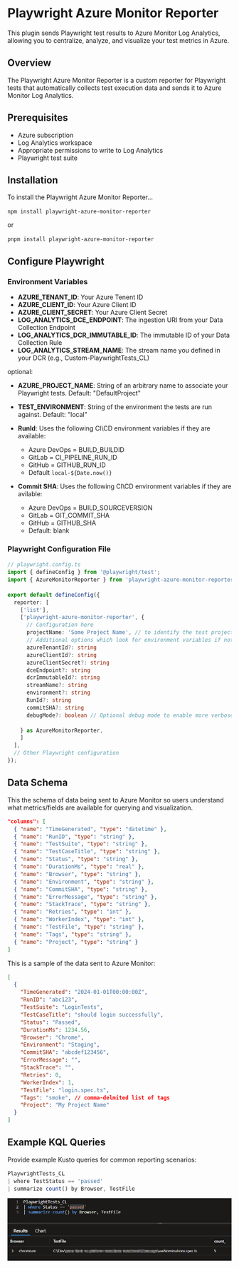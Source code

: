 # Playwright Azure Monitor Reporter

This plugin sends Playwright test results to Azure Monitor Log Analytics, allowing you to centralize, analyze, and visualize your test metrics in Azure.

## Overview
The Playwright Azure Monitor Reporter is a custom reporter for Playwright tests that automatically collects test execution data and sends it to Azure Monitor Log Analytics.

## Prerequisites

- Azure subscription
- Log Analytics workspace
- Appropriate permissions to write to Log Analytics
- Playwright test suite

## Installation
To install the Playwright Azure Monitor Reporter...

`npm install playwright-azure-monitor-reporter`

or

`pnpm install playwright-azure-monitor-reporter`

## Configure Playwright

### Environment Variables

- **AZURE_TENANT_ID**: Your Azure Tenent ID
- **AZURE_CLIENT_ID**: Your Azure Client ID
- **AZURE_CLIENT_SECRET**: Your Azure Client Secret
- **LOG_ANALYTICS_DCE_ENDPOINT**: The ingestion URI from your Data Collection Endpoint
- **LOG_ANALYTICS_DCR_IMMUTABLE_ID**: The immutable ID of your Data Collection Rule
- **LOG_ANALYTICS_STREAM_NAME**: The stream name you defined in your DCR (e.g., Custom-PlaywrightTests_CL)

optional:

- **AZURE_PROJECT_NAME**: String of an arbitrary name to associate your Playwright tests.  Default: "DefaultProject"

- **TEST_ENVIRONMENT**: String of the environment the tests are run against.  Default: "local"

- **RunId**: Uses the following CI\CD environment variables if they are available:
  - Azure DevOps = BUILD_BUILDID
  - GitLab = CI_PIPELINE_RUN_ID
  - GitHub = GITHUB_RUN_ID
  - Default `local-${Date.now()}`

- **Commit SHA**: Uses the following CI\CD environment variables if they are avilable:
  - Azure DevOps = BUILD_SOURCEVERSION
  - GitLab = GIT_COMMIT_SHA
  - GitHub = GITHUB_SHA
  - Default: blank

### Playwright Configuration File


```typescript
// playwright.config.ts
import { defineConfig } from '@playwright/test';
import { AzureMonitorReporter } from 'playwright-azure-monitor-reporter';

export default defineConfig({
  reporter: [
    ['list'],
    ['playwright-azure-monitor-reporter', {
      // Configuration here
      projectName: 'Some Project Name', // to identify the test project or other information to group tests
      // Additional options which look for environment variables if not defined here
      azureTenantId?: string
      azureClientId?: string
      azureClientSecret?: string
      dceEndpoint?: string
      dcrImmutableId?: string
      streamName?: string
      environment?: string
      RunId?: string
      commitSHA?: string
      debugMode?: boolean // Optional debug mode to enable more verbose logging

    } as AzureMonitorReporter,
    ]
  ],
  // Other Playwright configuration
});
```


## Data Schema
This the schema of data being sent to Azure Monitor so users understand what metrics/fields are available for querying and visualization.

```json
"columns": [
  { "name": "TimeGenerated", "type": "datetime" },
  { "name": "RunID", "type": "string" },
  { "name": "TestSuite", "type": "string" },
  { "name": "TestCaseTitle", "type": "string" },
  { "name": "Status", "type": "string" },
  { "name": "DurationMs", "type": "real" },
  { "name": "Browser", "type": "string" },
  { "name": "Environment", "type": "string" },
  { "name": "CommitSHA", "type": "string" },
  { "name": "ErrorMessage", "type": "string" },
  { "name": "StackTrace", "type": "string" },
  { "name": "Retries", "type": "int" },
  { "name": "WorkerIndex", "type": "int" },
  { "name": "TestFile", "type": "string" },
  { "name": "Tags", "type": "string" },
  { "name": "Project", "type": "string" }
]
```

This is a sample of the data sent to Azure Monitor:

```json
[
  {
    "TimeGenerated": "2024-01-01T00:00:00Z",
    "RunID": "abc123",
    "TestSuite": "LoginTests",
    "TestCaseTitle": "should login successfully",
    "Status": "Passed",
    "DurationMs": 1234.56,
    "Browser": "Chrome",
    "Environment": "Staging",
    "CommitSHA": "abcdef123456",
    "ErrorMessage": "",
    "StackTrace": "",
    "Retries": 0,
    "WorkerIndex": 1,
    "TestFile": "login.spec.ts",
    "Tags": "smoke", // comma-delmited list of tags
    "Project": "My Project Name"
  }
]
```

## Example KQL Queries

Provide example Kusto queries for common reporting scenarios:

```typescript
PlaywrightTests_CL
| where TestStatus == 'passed'
| summarize count() by Browser, TestFile
```

![KQL Query](https://raw.githubusercontent.com/Antebios/playwright-azure-monitor-reporter/refs/heads/main/docs/images/azure-monitor-lw-02.png)